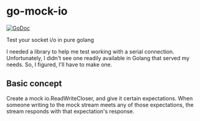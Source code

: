 # go-mock-io

[![GoDoc](https://img.shields.io/badge/godoc-reference-5272B4)](https://pkg.go.dev/github.com/tvanriper/go-mock-io#section-readme)

Test your socket i/o in pure golang

I needed a library to help me test working with a serial connection.  Unfortunately, I didn't see one readily available in Golang that served my needs.  So, I figured, I'll have to make one.

## Basic concept

Create a mock io.ReadWriteCloser, and give it certain expectations.  When someone writing to the mock stream meets any of those expectations, the stream responds with that expectation's response.
